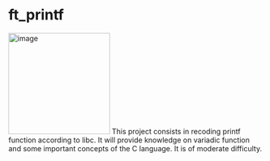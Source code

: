 # ft_printf
<img width="200" alt="image" src="https://user-images.githubusercontent.com/37090738/161357010-07a742a6-45a9-4c72-ade6-35b879f7298d.png">
This project consists in recoding printf function according to libc. It will provide knowledge on variadic function and some important concepts of the C language. It is of moderate difficulty.
